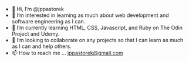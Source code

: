 - 👋 Hi, I’m @jppastorek
- 👀 I’m interested in learning as much about web development and software engineering as I can.
- 🌱 I’m currently learning HTML, CSS, Javascript, and Ruby on The Odin Project and Udemy.
- 💞️ I’m looking to collaborate on any projects so that I can learn as much as I can and help others.
- 📫 How to reach me ... jppastorek@gmail.com

<!---
jppastorek/jppastorek is a ✨ special ✨ repository because its `README.md` (this file) appears on your GitHub profile.
You can click the Preview link to take a look at your changes.
--->
